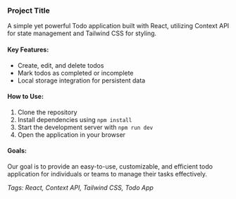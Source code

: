 ### Project Title

A simple yet powerful Todo application built with React, utilizing Context API for state management and Tailwind CSS for styling.

#### Key Features:
- Create, edit, and delete todos
- Mark todos as completed or incomplete
- Local storage integration for persistent data

#### How to Use:
1. Clone the repository
2. Install dependencies using `npm install`
3. Start the development server with `npm run dev`
4. Open the application in your browser

#### Goals:
Our goal is to provide an easy-to-use, customizable, and efficient todo application for individuals or teams to manage their tasks effectively.

_Tags: React, Context API, Tailwind CSS, Todo App_
